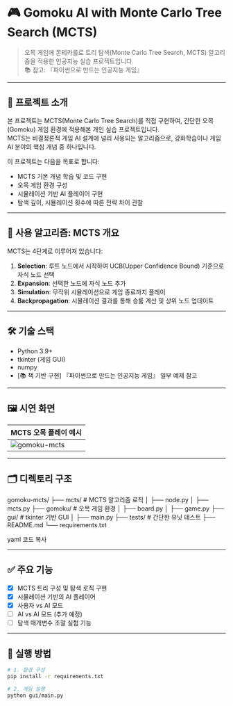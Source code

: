 # 🎮 Gomoku AI with Monte Carlo Tree Search (MCTS)

> 오목 게임에 몬테카를로 트리 탐색(Monte Carlo Tree Search, MCTS) 알고리즘을 적용한 인공지능 실습 프로젝트입니다.  
> 📚 참고: 『파이썬으로 만드는 인공지능 게임』

---

## 📌 프로젝트 소개

본 프로젝트는 MCTS(Monte Carlo Tree Search)를 직접 구현하여, 간단한 오목(Gomoku) 게임 환경에 적용해본 개인 실습 프로젝트입니다.  
MCTS는 비결정론적 게임 AI 설계에 널리 사용되는 알고리즘으로, 강화학습이나 게임 AI 분야의 핵심 개념 중 하나입니다.

이 프로젝트는 다음을 목표로 합니다:

- MCTS 기본 개념 학습 및 코드 구현
- 오목 게임 환경 구성
- 시뮬레이션 기반 AI 플레이어 구현
- 탐색 깊이, 시뮬레이션 횟수에 따른 전략 차이 관찰

---

## 🧠 사용 알고리즘: MCTS 개요

MCTS는 4단계로 이루어져 있습니다:

1. **Selection**: 루트 노드에서 시작하여 UCB(Upper Confidence Bound) 기준으로 자식 노드 선택
2. **Expansion**: 선택한 노드에 자식 노드 추가
3. **Simulation**: 무작위 시뮬레이션으로 게임 종료까지 플레이
4. **Backpropagation**: 시뮬레이션 결과를 통해 승률 계산 및 상위 노드 업데이트

---

## 🛠️ 기술 스택

- Python 3.9+
- tkinter (게임 GUI)
- numpy
- [📚 책 기반 구현] 『파이썬으로 만드는 인공지능 게임』 일부 예제 참고

---

## 🖼️ 시연 화면

| MCTS 오목 플레이 예시 |
|----------------------|
| ![gomoku-mcts](./assets/screenshot.gif) |

---

## 🗂️ 디렉토리 구조
gomoku-mcts/
├── mcts/ # MCTS 알고리즘 로직
│ ├── node.py
│ ├── mcts.py
├── gomoku/ # 오목 게임 환경
│ ├── board.py
│ ├── game.py
├── gui/ # tkinter 기반 GUI
│ ├── main.py
├── tests/ # 간단한 유닛 테스트
├── README.md
└── requirements.txt

yaml
코드 복사

---

## ✅ 주요 기능

- [x] MCTS 트리 구성 및 탐색 로직 구현
- [x] 시뮬레이션 기반의 AI 플레이어
- [x] 사용자 vs AI 모드
- [ ] AI vs AI 모드 (추가 예정)
- [ ] 탐색 매개변수 조절 실험 기능

---

## 🧪 실행 방법

```bash
# 1. 환경 구성
pip install -r requirements.txt

# 2. 게임 실행
python gui/main.py


